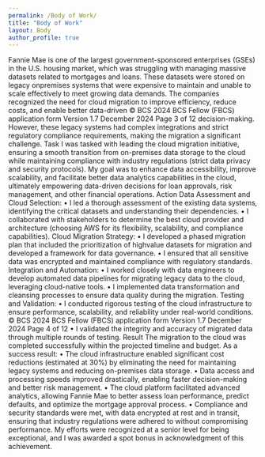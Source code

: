 ```yaml
---
permalink: /Body of Work/
title: "Body of Work"
layout: Body
author_profile: true
---
```


Fannie Mae is one of the largest government-sponsored enterprises (GSEs) in the
U.S. housing market, which was struggling with managing massive datasets
related to mortgages and loans. These datasets were stored on legacy onpremises
systems that were expensive to maintain and unable to scale effectively
to meet growing data demands. The companies recognized the need for cloud
migration to improve efficiency, reduce costs, and enable better data-driven
© BCS 2024
BCS Fellow (FBCS) application form
Version 1.7 December 2024
Page 3 of 12
decision-making. However, these legacy systems had complex integrations and
strict regulatory compliance requirements, making the migration a significant
challenge.
Task
I was tasked with leading the cloud migration initiative, ensuring a smooth
transition from on-premises data storage to the cloud while maintaining
compliance with industry regulations (strict data privacy and security protocols).
My goal was to enhance data accessibility, improve scalability, and facilitate better
data analytics capabilities in the cloud, ultimately empowering data-driven
decisions for loan approvals, risk management, and other financial operations.
Action
Data Assessment and Cloud Selection:
• I led a thorough assessment of the existing data systems, identifying the
critical datasets and understanding their dependencies.
• I collaborated with stakeholders to determine the best cloud provider and
architecture (choosing AWS for its flexibility, scalability, and compliance
capabilities).
Cloud Migration Strategy:
• I developed a phased migration plan that included the prioritization of highvalue
datasets for migration and developed a framework for data
governance.
• I ensured that all sensitive data was encrypted and maintained compliance
with regulatory standards.
Integration and Automation:
• I worked closely with data engineers to develop automated data pipelines
for migrating legacy data to the cloud, leveraging cloud-native tools.
• I implemented data transformation and cleansing processes to ensure data
quality during the migration.
Testing and Validation:
• I conducted rigorous testing of the cloud infrastructure to ensure
performance, scalability, and reliability under real-world conditions.
© BCS 2024
BCS Fellow (FBCS) application form
Version 1.7 December 2024
Page 4 of 12
• I validated the integrity and accuracy of migrated data through multiple
rounds of testing.
Result
The migration to the cloud was completed successfully within the projected
timeline and budget.
As a success result:
• The cloud infrastructure enabled significant cost reductions (estimated at
30%) by eliminating the need for maintaining legacy systems and reducing
on-premises data storage.
• Data access and processing speeds improved drastically, enabling faster
decision-making and better risk management.
• The cloud platform facilitated advanced analytics, allowing Fannie Mae to
better assess loan performance, predict defaults, and optimize the
mortgage approval process.
• Compliance and security standards were met, with data encrypted at rest
and in transit, ensuring that industry regulations were adhered to without
compromising performance.
My efforts were recognized at a senior level for being exceptional, and I was
awarded a spot bonus in acknowledgment of this achievement.
